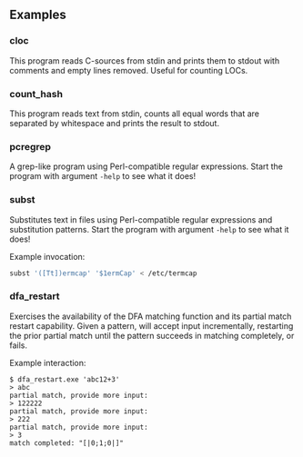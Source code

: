 ## Examples

### cloc

This program reads C-sources from stdin and prints them to stdout with
comments and empty lines removed.  Useful for counting LOCs.

### count_hash

This program reads text from stdin, counts all equal words that are separated by
whitespace and prints the result to stdout.

### pcregrep

A grep-like program using Perl-compatible regular expressions.  Start the
program with argument `-help` to see what it does!

### subst

Substitutes text in files using Perl-compatible regular expressions and
substitution patterns.  Start the program with argument `-help` to see what it
does!

Example invocation:

```sh
subst '([Tt])ermcap' '$1ermCap' < /etc/termcap
```

### dfa_restart

Exercises the availability of the DFA matching function and its partial
match restart capability.  Given a pattern, will accept input incrementally,
restarting the prior partial match until the pattern succeeds in matching
completely, or fails.

Example interaction:

```
$ dfa_restart.exe 'abc12+3'
> abc
partial match, provide more input:
> 122222
partial match, provide more input:
> 222
partial match, provide more input:
> 3
match completed: "[|0;1;0|]"
```
